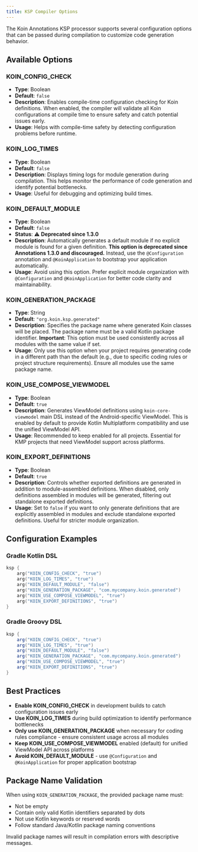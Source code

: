 ```yaml
---
title: KSP Compiler Options
---
```


The Koin Annotations KSP processor supports several configuration options that can be passed during compilation to customize code generation behavior.

## Available Options

### KOIN_CONFIG_CHECK
- **Type**: Boolean
- **Default**: `false`
- **Description**: Enables compile-time configuration checking for Koin definitions. When enabled, the compiler will validate all Koin configurations at compile time to ensure safety and catch potential issues early.
- **Usage**: Helps with compile-time safety by detecting configuration problems before runtime.

### KOIN_LOG_TIMES
- **Type**: Boolean
- **Default**: `false`
- **Description**: Displays timing logs for module generation during compilation. This helps monitor the performance of code generation and identify potential bottlenecks.
- **Usage**: Useful for debugging and optimizing build times.

### KOIN_DEFAULT_MODULE
- **Type**: Boolean
- **Default**: `false`
- **Status**: ⚠️ **Deprecated since 1.3.0**
- **Description**: Automatically generates a default module if no explicit module is found for a given definition. **This option is deprecated since Annotations 1.3.0 and discouraged.** Instead, use the `@Configuration` annotation and `@KoinApplication` to bootstrap your application automatically.
- **Usage**: Avoid using this option. Prefer explicit module organization with `@Configuration` and `@KoinApplication` for better code clarity and maintainability.

### KOIN_GENERATION_PACKAGE
- **Type**: String
- **Default**: `"org.koin.ksp.generated"`
- **Description**: Specifies the package name where generated Koin classes will be placed. The package name must be a valid Kotlin package identifier. **Important**: This option must be used consistently across all modules with the same value if set.
- **Usage**: Only use this option when your project requires generating code in a different path than the default (e.g., due to specific coding rules or project structure requirements). Ensure all modules use the same package name.

### KOIN_USE_COMPOSE_VIEWMODEL
- **Type**: Boolean
- **Default**: `true`
- **Description**: Generates ViewModel definitions using `koin-core-viewmodel` main DSL instead of the Android-specific ViewModel. This is enabled by default to provide Kotlin Multiplatform compatibility and use the unified ViewModel API.
- **Usage**: Recommended to keep enabled for all projects. Essential for KMP projects that need ViewModel support across platforms.

### KOIN_EXPORT_DEFINITIONS
- **Type**: Boolean
- **Default**: `true`
- **Description**: Controls whether exported definitions are generated in addition to module-assembled definitions. When disabled, only definitions assembled in modules will be generated, filtering out standalone exported definitions.
- **Usage**: Set to `false` if you want to only generate definitions that are explicitly assembled in modules and exclude standalone exported definitions. Useful for stricter module organization.

## Configuration Examples

### Gradle Kotlin DSL

```kotlin
ksp {
    arg("KOIN_CONFIG_CHECK", "true")
    arg("KOIN_LOG_TIMES", "true")
    arg("KOIN_DEFAULT_MODULE", "false")
    arg("KOIN_GENERATION_PACKAGE", "com.mycompany.koin.generated")
    arg("KOIN_USE_COMPOSE_VIEWMODEL", "true")
    arg("KOIN_EXPORT_DEFINITIONS", "true")
}
```

### Gradle Groovy DSL

```groovy
ksp {
    arg("KOIN_CONFIG_CHECK", "true")
    arg("KOIN_LOG_TIMES", "true")
    arg("KOIN_DEFAULT_MODULE", "false")
    arg("KOIN_GENERATION_PACKAGE", "com.mycompany.koin.generated")
    arg("KOIN_USE_COMPOSE_VIEWMODEL", "true")
    arg("KOIN_EXPORT_DEFINITIONS", "true")
}
```

## Best Practices

- **Enable KOIN_CONFIG_CHECK** in development builds to catch configuration issues early
- **Use KOIN_LOG_TIMES** during build optimization to identify performance bottlenecks
- **Only use KOIN_GENERATION_PACKAGE** when necessary for coding rules compliance - ensure consistent usage across all modules
- **Keep KOIN_USE_COMPOSE_VIEWMODEL** enabled (default) for unified ViewModel API across platforms
- **Avoid KOIN_DEFAULT_MODULE** - use `@Configuration` and `@KoinApplication` for proper application bootstrap

## Package Name Validation

When using `KOIN_GENERATION_PACKAGE`, the provided package name must:
- Not be empty
- Contain only valid Kotlin identifiers separated by dots
- Not use Kotlin keywords or reserved words
- Follow standard Java/Kotlin package naming conventions

Invalid package names will result in compilation errors with descriptive messages.